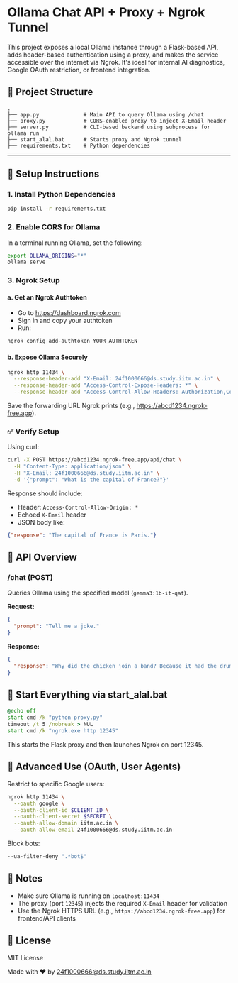 # Ollama Chat API + Proxy + Ngrok Tunnel

This project exposes a local Ollama instance through a Flask-based API, adds header-based authentication using a proxy, and makes the service accessible over the internet via Ngrok. It's ideal for internal AI diagnostics, Google OAuth restriction, or frontend integration.

## 📁 Project Structure

```
.
├── app.py              # Main API to query Ollama using /chat
├── proxy.py            # CORS-enabled proxy to inject X-Email header
├── server.py           # CLI-based backend using subprocess for ollama run
├── start_alal.bat      # Starts proxy and Ngrok tunnel
├── requirements.txt    # Python dependencies
```
---

## 🔧 Setup Instructions

### 1. Install Python Dependencies

```bash
pip install -r requirements.txt
```

### 2. Enable CORS for Ollama

In a terminal running Ollama, set the following:

```bash
export OLLAMA_ORIGINS="*"
ollama serve
```

### 3. Ngrok Setup

#### a. Get an Ngrok Authtoken

- Go to https://dashboard.ngrok.com
- Sign in and copy your authtoken
- Run:

```bash
ngrok config add-authtoken YOUR_AUTHTOKEN
```

#### b. Expose Ollama Securely

```bash
ngrok http 11434 \
  --response-header-add "X-Email: 24f1000666@ds.study.iitm.ac.in" \
  --response-header-add "Access-Control-Expose-Headers: *" \
  --response-header-add "Access-Control-Allow-Headers: Authorization,Content-Type,User-Agent,Accept,Ngrok-skip-browser-warning"
```

Save the forwarding URL Ngrok prints (e.g., https://abcd1234.ngrok-free.app).

### ✅ Verify Setup

Using curl:

```bash
curl -X POST https://abcd1234.ngrok-free.app/api/chat \
  -H "Content-Type: application/json" \
  -H "X-Email: 24f1000666@ds.study.iitm.ac.in" \
  -d '{"prompt": "What is the capital of France?"}'
```

Response should include:

- Header: `Access-Control-Allow-Origin: *`
- Echoed `X-Email` header
- JSON body like:
```json
{"response": "The capital of France is Paris."}
```

## 🧠 API Overview

### /chat (POST)

Queries Ollama using the specified model (`gemma3:1b-it-qat`).

**Request:**
```json
{
  "prompt": "Tell me a joke."
}
```

**Response:**
```json
{
  "response": "Why did the chicken join a band? Because it had the drumsticks!"
}
```

## 🔄 Start Everything via start_alal.bat

```bat
@echo off
start cmd /k "python proxy.py"
timeout /t 5 /nobreak > NUL
start cmd /k "ngrok.exe http 12345"
```

This starts the Flask proxy and then launches Ngrok on port 12345.

## 🧪 Advanced Use (OAuth, User Agents)

Restrict to specific Google users:

```bash
ngrok http 11434 \
  --oauth google \
  --oauth-client-id $CLIENT_ID \
  --oauth-client-secret $SECRET \
  --oauth-allow-domain iitm.ac.in \
  --oauth-allow-email 24f1000666@ds.study.iitm.ac.in
```

Block bots:

```bash
--ua-filter-deny ".*bot$"
```

## 📌 Notes

- Make sure Ollama is running on `localhost:11434`
- The proxy (port `12345`) injects the required `X-Email` header for validation
- Use the Ngrok HTTPS URL (e.g., `https://abcd1234.ngrok-free.app`) for frontend/API clients

## 📄 License

MIT License

Made with ❤️ by 24f1000666@ds.study.iitm.ac.in